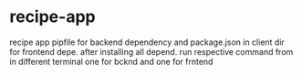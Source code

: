 # recipe-app
recipe app
pipfile for backend dependency and package.json in client dir for frontend depe.
after installing all depend. 
run respective command from in different terminal 
one for bcknd
and
one for frntend
